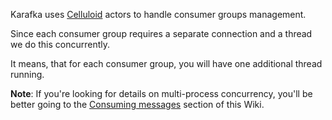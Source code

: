 Karafka uses [Celluloid](https://celluloid.io/) actors to handle consumer groups management.

Since each consumer group requires a separate connection and a thread we do this concurrently.

It means, that for each consumer group, you will have one additional thread running.

**Note**: If you're looking for details on multi-process concurrency, you'll be better going to the [Consuming messages](https://github.com/karafka/karafka/wiki/Consuming-messages) section of this Wiki.